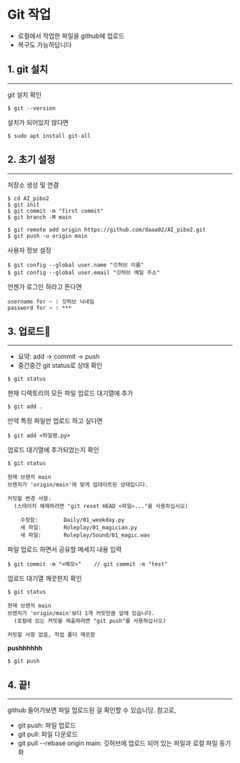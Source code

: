 # Git 작업

* 로컬에서 작업한 파일을 github에 업로드
* 복구도 가능하답니다


## 1. git 설치
---
git 설치 확인
```
$ git --version
```
설치가 되어있지 않다면
```
$ sudo apt install git-all
```

## 2. 초기 설정
---
저장소 생성 및 연결

```
$ cd AI_pibo2
$ git init
$ git commit -m "first commit"
$ git branch -M main

$ git remote add origin https://github.com/daaa02/AI_pibo2.git
$ git push -u origin main
```
사용자 정보 설정

```
$ git config --global user.name "깃허브 이름"
$ git config --global user.email "깃허브 메일 주소"
```
언젠가 로그인 하라고 뜬다면
```
username for ~ : 깃허브 닉네임
password for ~ : ***
```

## 3. 업로드🚀
---
* 요약: add -> commit -> push 
* 중간중간 git status로 상태 확인

```
$ git status
```

현재 디렉토리의 모든 파일 업로드 대기열에 추가
```
$ git add . 
```

만약 특정 파일만 업로드 하고 싶다면 
```
$ git add <파일명.py>
```

업로드 대기열에 추가되었는지 확인
```
$ git status

현재 브랜치 main
브랜치가 'origin/main'에 맞게 업데이트된 상태입니다.

커밋할 변경 사항:
  (스테이지 해제하려면 "git reset HEAD <파일>..."을 사용하십시오)

	수정함:        Daily/01_weekday.py
	새 파일:       Roleplay/01_magician.py
	새 파일:       Roleplay/Sound/01_magic.wav
```

파일 업로드 하면서 공유할 메세지 내용 입력
```
$ git commit -m "<메모>"    // git commit -m "test"
```

업로드 대기열 깨끗한지 확인
```
$ git status

현재 브랜치 main
브랜치가 'origin/main'보다 1개 커밋만큼 앞에 있습니다.
  (로컬에 있는 커밋을 제출하려면 "git push"를 사용하십시오)

커밋할 사항 없음, 작업 폴더 깨끗함
```

**pushhhhhh**
```
$ git push
```

## 4. 끝!
---
github 들어가보면 파일 업로드된 걸 확인할 수 있습니당.
참고로,
* git push: 파일 업로드
* git pull: 파일 다운로드
* git pull --rebase origin main: 깃허브에 업로드 되어 있는 파일과 로컬 파일 동기화
